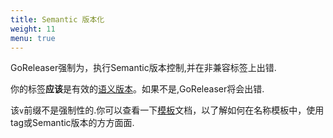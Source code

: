 ```yaml
---
title: Semantic 版本化
weight: 11
menu: true
---
```


GoReleaser强制为，执行Semantic版本控制,并在非兼容标签上出错.

你的标签**应该**是有效的[语义版本](http://semver.org/)。如果不是,GoReleaser将会出错.

该`v`前缀不是强制性的.你可以查看一下[模板](/templates)文档，以了解如何在名称模板中，使用tag或Semantic版本的方方面面.
